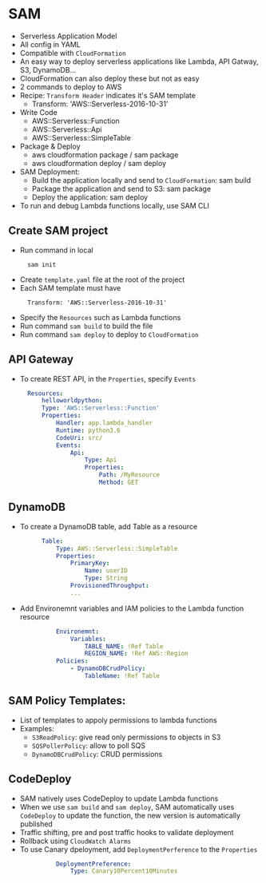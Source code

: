 # SAM

- Serverless Application Model
- All config in YAML
- Compatible with `CloudFormation`
- An easy way to deploy serverless applications like Lambda, API Gatway, S3, DynamoDB...
- CloudFormation can also deploy these but not as easy
- 2 commands to deploy to AWS
- Recipe: `Transform Header` indicates it's SAM template
  - Transform: 'AWS::Serverless-2016-10-31'
- Write Code
  - AWS::Serverless::Function
  - AWS::Serverless::Api
  - AWS::Serverless::SimpleTable
- Package & Deploy
  - aws cloudformation package / sam package
  - aws cloudformation deploy / sam deploy
- SAM Deployment:
  - Build the application locally and send to `CloudFormation`: sam build
  - Package the application and send to S3: sam package
  - Deploy the application: sam deploy
- To run and debug Lambda functions locally, use SAM CLI

## Create SAM project
- Run command in local
  ```
    sam init
  ```
- Create `template.yaml` file at the root of the project
- Each SAM template must have
  ```
    Transform: 'AWS::Serverless-2016-10-31'
  ```
- Specify the `Resources` such as Lambda functions
- Run command `sam build` to build the file
- Run command `sam deploy` to deploy to `CloudFormation`

## API Gateway
- To create REST API, in the `Properties`, specify `Events`
  ```yaml
    Resources:
        helloworldpython:
        Type: 'AWS::Serverless::Function'
        Properties:
            Handler: app.lambda_handler
            Runtime: python3.6
            CodeUri: src/
            Events:
                Api:
                    Type: Api
                    Properties:
                        Path: /MyResource
                        Method: GET
  ```
## DynamoDB
- To create a DynamoDB table, add Table as a resource
  ```yaml
        Table:
            Type: AWS::Serverless::SimpleTable
            Properties:
                PrimaryKey:
                    Name: userID
                    Type: String
                ProvisionedThroughput:
                ...
  ```
- Add Environemnt variables and IAM policies to the Lambda function resource
  ```yaml
            Environemnt:
                Variables:
                    TABLE_NAME: !Ref Table
                    REGION_NAME: !Ref AWS::Region
            Policies:
                - DynamoDBCrudPolicy:
                    TableName: !Ref Table
  ```
## SAM Policy Templates:
- List of templates to appoly permissions to lambda functions
- Examples:
  - `S3ReadPolicy`: give read only permissions to objects in S3
  - `SQSPollerPolicy`: allow to poll SQS
  - `DynamoDBCrudPolicy`: CRUD permissions

## CodeDeploy
- SAM natively uses CodeDeploy to update Lambda functions
- When we use `sam build` and `sam deploy`, SAM automatically uses `CodeDeploy` to update the function, the new version is automatically published
- Traffic shifting, pre and post traffic hooks to validate deployment
- Rollback using `CloudWatch Alarms`
- To use Canary dpeloyment, add `DeploymentPerference` to the `Properties`
  ```yaml
            DeploymentPreference:
                Type: Canary10Percent10Minutes
  ```
